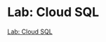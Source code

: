 # Lab: Cloud SQL

[Lab: Cloud SQL](https://www.cloudskillsboost.google/course_sessions/1685040/labs/314477)
